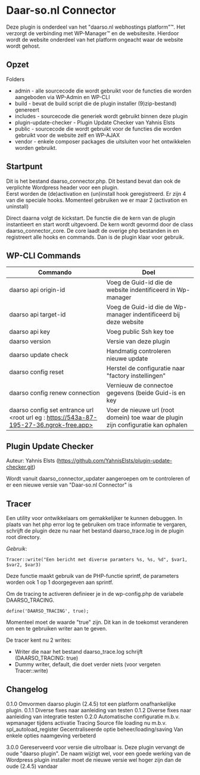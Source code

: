 # Daar-so.nl Connector
Deze plugin is onderdeel van het "daarso.nl webhostings platform"™. Het verzorgt de verbinding met WP-Manager™ en de websitesite.
Hierdoor wordt de website onderdeel van het platform ongeacht waar de website wordt gehost.  

## Opzet
Folders
- admin - alle sourcecode die wordt gebruikt voor de functies die worden aangeboden via WP-Admin en WP-CLI
- build - bevat de build script die de plugin installer (9)zip-bestand) genereert
- includes - sourcecode die generiek wordt gebruikt binnen deze plugin
- plugin-update-checker - Plugin Update Checker van Yahnis Elsts 
- public - sourcecode die wordt gebruikt voor de functies die worden gebruikt voor de website zelf en WP-AJAX
- vendor - enkele composer packages die uitsluiten voor het ontwikkelen worden gebruikt.

## Startpunt
Dit is het bestand daarso_connector.php. Dit bestand bevat dan ook de verplichte Wordpress header voor een plugin.   
Eerst worden de (de)activation en (un)install hook geregistreerd. Er zijn 4 van die speciale hooks. Momenteel gebruiken
we er maar 2 (activation en uninstall)

Direct daarna volgt de kickstart. De functie die de kern van de plugin instantieert en start wordt uitgevoerd.
De kern wordt gevormd door de class daarso_connector_core.
De core laadt de overige php bestanden in en registreert alle hooks en commands. Dan is de plugin klaar voor gebruik.

## WP-CLI Commands ##
| Commando                                        | Doel                                                                               |
|-------------------------------------------------|------------------------------------------------------------------------------------|
| daarso api origin-id                            | Voeg de Guid-id die de website indentificeerd in Wp-manager                        |
| daarso api target-id                            | Voeg de Guid-id die de Wp-manager indentificeerd bij deze website                  |
| daarso api key                                  | Voeg public Ssh key toe                                                            |
| daarso version                                  | Versie van deze plugin                                                             |
| daarso update check                             | Handmatig controleren nieuwe update                                                |
| daarso config reset                             | Herstel de configuratie naar "factory instellingen"                                |
| daarso config renew connection                  | Vernieuw de connectoe gegevens (beide Guid-is en key                               |
| daarso config set entrance url <root url eg : https://543a-87-195-27-36.ngrok-free.app> | Voer de nieuwe url (root domein) toe waar de plugin zijn configuratie kan ophalen |

## Plugin Update Checker
Auteur: Yahnis Elsts (https://github.com/YahnisElsts/plugin-update-checker.git)

Wordt vanuit daarso_connector_updater aangeroepen om te controleren of er een nieuwe versie van "Daar-so.nl Connector" is 

## Tracer
Een utility voor ontwikkelaars om gemakkelijker te kunnen debuggen. 
In plaats van het php error log te gebruiken om trace informatie te vergaren,  schrijft de plugin deze nu naar het
bestand daarso_trace.log in de plugin root directory.

_Gebruik_: 

`Tracer::write("Een bericht met diverse paramters %s, %s, %d", $var1, $var2, $var3)`

Deze functie maakt gebruik van de PHP-functie sprintf, de parameters worden ook 1 op 1 doorgegeven aan sprintf.

Om de tracing te activeren definieer je in de wp-config.php de variabele DAARSO_TRACING.

`define('DAARSO_TRACING', true);`

Momenteel moet de waarde "true" zijn. Dit kan in de toekomst veranderen om een te gebruiken writer aan te geven.

De tracer kent nu 2 writes:
* Writer die naar het bestand daarso_trace.log schrijft (DAARSO_TRACING: true)
* Dummy writer, default, die doet verder niets (voor vergeten Tracer::write)


## Changelog

0.1.0 Omvormen daarso plugin (2.4.5) tot een platform onafhankelijke plugin.
0.1.1 Diverse fixes naar aanleiding van testen
0.1.2 Diverse fixes naar aanleiding van integratie testen
0.2.0 Automatische configuratie m.b.v. wpmanager tijdens activatie
      Tracing
      Source file loading nu m.b.v. spl_autoload_register
      Gecentraliseerde optie beheer/loading/saving
      Van enkele opties naamgeving verbeterd
      
3.0.0 Gereserveerd voor versie die uitrolbaar is. Deze plugin vervangt de oude "daarso plugin".
      De naam wijzigt wel, voor een goede werking van de Wordpress plugin installer moet de nieuwe versie wel
      hoger zijn dan de oude (2.4.5) vandaar
